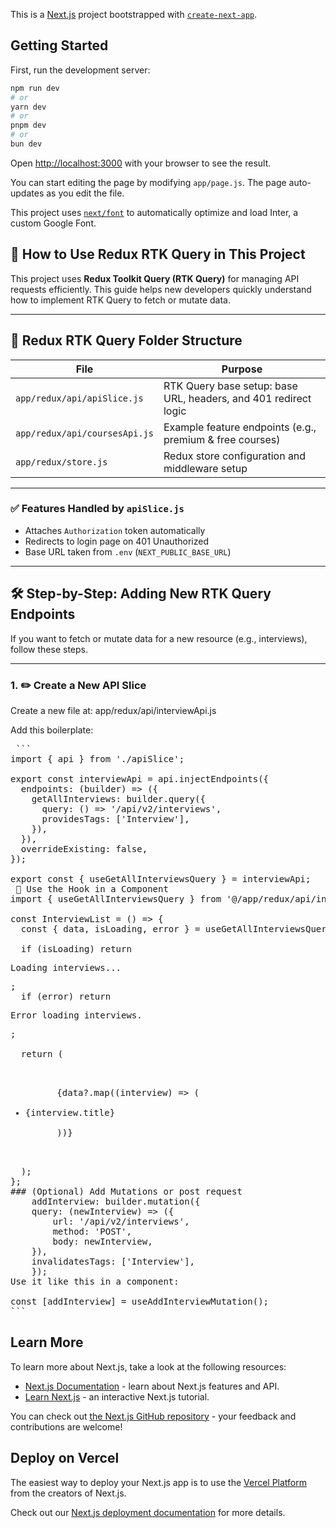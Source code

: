 This is a [Next.js](https://nextjs.org/) project bootstrapped with [`create-next-app`](https://github.com/vercel/next.js/tree/canary/packages/create-next-app).

## Getting Started

First, run the development server:

```bash
npm run dev
# or
yarn dev
# or
pnpm dev
# or
bun dev
```

Open [http://localhost:3000](http://localhost:3000) with your browser to see the result.

You can start editing the page by modifying `app/page.js`. The page auto-updates as you edit the file.

This project uses [`next/font`](https://nextjs.org/docs/basic-features/font-optimization) to automatically optimize and load Inter, a custom Google Font.

## 🧭 How to Use Redux RTK Query in This Project

This project uses **Redux Toolkit Query (RTK Query)** for managing API requests efficiently.
This guide helps new developers quickly understand how to implement RTK Query to fetch or mutate data.

---

## 📁 Redux RTK Query Folder Structure

| File                          | Purpose                                                         |
| ----------------------------- | --------------------------------------------------------------- |
| `app/redux/api/apiSlice.js`   | RTK Query base setup: base URL, headers, and 401 redirect logic |
| `app/redux/api/coursesApi.js` | Example feature endpoints (e.g., premium & free courses)        |
| `app/redux/store.js`          | Redux store configuration and middleware setup                  |

---

### ✅ Features Handled by `apiSlice.js`

- Attaches `Authorization` token automatically
- Redirects to login page on 401 Unauthorized
- Base URL taken from `.env` (`NEXT_PUBLIC_BASE_URL`)

---

## 🛠️ Step-by-Step: Adding New RTK Query Endpoints

If you want to fetch or mutate data for a new resource (e.g., interviews), follow these steps.

---

### 1. ✏️ Create a New API Slice

Create a new file at: app/redux/api/interviewApi.js

Add this boilerplate:

<pre> ```
import { api } from './apiSlice';

export const interviewApi = api.injectEndpoints({
  endpoints: (builder) => ({
    getAllInterviews: builder.query({
      query: () => '/api/v2/interviews',
      providesTags: ['Interview'],
    }),
  }),
  overrideExisting: false,
});

export const { useGetAllInterviewsQuery } = interviewApi;
 🧩 Use the Hook in a Component
import { useGetAllInterviewsQuery } from '@/app/redux/api/interviewApi';

const InterviewList = () => {
  const { data, isLoading, error } = useGetAllInterviewsQuery();

  if (isLoading) return <p>Loading interviews...</p>;
  if (error) return <p>Error loading interviews.</p>;

  return (
    <ul>
      {data?.map((interview) => (
        <li key={interview.id}>{interview.title}</li>
      ))}
    </ul>
  );
};
### (Optional) Add Mutations or post request
    addInterview: builder.mutation({
    query: (newInterview) => ({
        url: '/api/v2/interviews',
        method: 'POST',
        body: newInterview,
    }),
    invalidatesTags: ['Interview'],
    });
Use it like this in a component:

const [addInterview] = useAddInterviewMutation();
``` </pre>
## Learn More

To learn more about Next.js, take a look at the following resources:

- [Next.js Documentation](https://nextjs.org/docs) - learn about Next.js features and API.
- [Learn Next.js](https://nextjs.org/learn) - an interactive Next.js tutorial.

You can check out [the Next.js GitHub repository](https://github.com/vercel/next.js/) - your feedback and contributions are welcome!

## Deploy on Vercel

The easiest way to deploy your Next.js app is to use the [Vercel Platform](https://vercel.com/new?utm_medium=default-template&filter=next.js&utm_source=create-next-app&utm_campaign=create-next-app-readme) from the creators of Next.js.

Check out our [Next.js deployment documentation](https://nextjs.org/docs/deployment) for more details.
```
